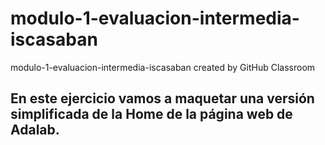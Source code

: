 # modulo-1-evaluacion-intermedia-iscasaban
modulo-1-evaluacion-intermedia-iscasaban created by GitHub Classroom

## En este ejercicio vamos a maquetar una versión simplificada de la Home de la página web de Adalab.

